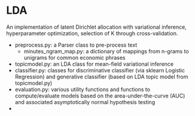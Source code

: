 # LDA

An implementation of latent Dirichlet allocation with variational inference, hyperparameter optimization, selection of K through cross-validation.



- preprocess.py: a Parser class to pre-process text
  - minutes_ngram_map.py: a dictionary of mappings from n-grams to unigrams for common economic phrases
- topicmodel.py: an LDA class for mean-field variational inference
- classifier.py: classes for discriminative classifier (via sklearn Logistic Regression) and generative classifier (based on LDA topic model from topicmodel.py)
- evaluation.py: various utility functions and functions to compute/evaluate models based on the area-under-the-curve (AUC) and associated asymptotically normal hypothesis testing
- ​